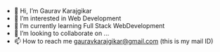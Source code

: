 - 👋 Hi, I’m Gaurav Karajgikar
- 👀 I’m interested in Web Development
- 🌱 I’m currently learning Full Stack WebDevelopment
- 💞️ I’m looking to collaborate on ...
- 📫 How to reach me gauravkarajgikar@gmail.com (this is my mail ID)
<!---
Gaurav3601/Gaurav3601 is a ✨ special ✨ repository because its `README.md` (this file) appears on your GitHub profile.
You can click the Preview link to take a look at your changes.
--->

